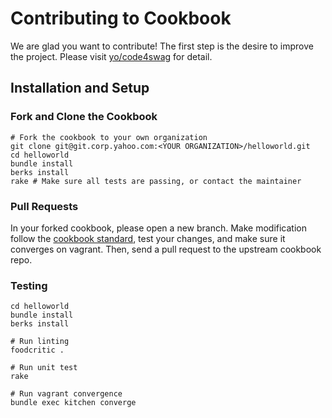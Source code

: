 # Contributing to Cookbook

We are glad you want to contribute! The first step is the desire to improve the
project. Please visit [yo/code4swag](http://yo/code4swag) for detail.

## Installation and Setup

### Fork and Clone the Cookbook

    # Fork the cookbook to your own organization
    git clone git@git.corp.yahoo.com:<YOUR ORGANIZATION>/helloworld.git
    cd helloworld
    bundle install
    berks install
    rake # Make sure all tests are passing, or contact the maintainer

### Pull Requests

In your forked cookbook, please open a new branch. Make modification follow the [cookbook standard](http://devel.corp.yahoo.com/chef/guide/platform-cookbook-standard.html), test your changes, and make sure it converges on vagrant. Then, send a pull request to the upstream cookbook repo.

### Testing

    cd helloworld
    bundle install
    berks install
    
    # Run linting
    foodcritic .
    
    # Run unit test
    rake

    # Run vagrant convergence
    bundle exec kitchen converge

